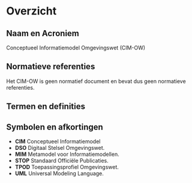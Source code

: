 # Overzicht

## Naam en Acroniem

Conceptueel Informatiemodel Omgevingswet (CIM-OW)


## Normatieve referenties

Het CIM-OW is geen normatief document en bevat dus geen normatieve referenties.

## Termen en definities

<!-- 
<aside class="definition">
    <dfn>boek2</dfn> Hier definities toevoegen
</aside>
-->

## Symbolen en afkortingen

- **CIM** Conceptueel Informatiemodel
- **DSO** Digitaal Stelsel Omgevingswet.
- **MIM** Metamodel voor Informatiemodellen.
- **STOP** Standaard Officiële Publicaties.
- **TPOD** Toepassingsprofiel Omgevingswet.
- **UML** Universal Modeling Language.